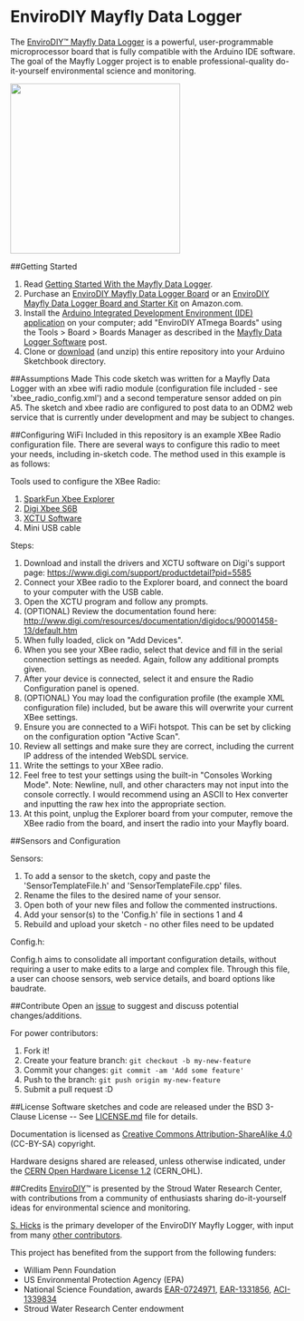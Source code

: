 EnviroDIY Mayfly Data Logger
==============
The [EnviroDIY™ Mayfly Data Logger](http://envirodiy.org/mayfly/) is a powerful, user-programmable microprocessor board that is fully compatible with the Arduino IDE software. The goal of the Mayfly Logger project is to enable professional-quality do-it-yourself environmental science and monitoring.

<img src="http://363hx939kn9r1sp3hxo0om0z.wpengine.netdna-cdn.com/wp-content/uploads/2016/05/20160508_134514-001.jpg" width="300">

##Getting Started

1. Read [Getting Started With the Mayfly Data Logger](http://envirodiy.org/mayfly/).
2. Purchase an [EnviroDIY Mayfly Data Logger Board](https://www.amazon.com/EnviroDIY-Mayfly-Logger-Arduino-Compatible/dp/B01F9B4WCG) or an [EnviroDIY Mayfly Data Logger Board and Starter Kit](https://www.amazon.com/EnviroDIY-Mayfly-Arduino-Compatible-Starter/dp/B01FCVALDW) on Amazon.com.
3. Install the [Arduino Integrated Development Environment (IDE) application](https://www.arduino.cc/en/Main/Software) on your computer; add "EnviroDIY ATmega Boards" using the Tools > Board > Boards Manager as described in the [Mayfly Data Logger Software](http://envirodiy.org/mayfly/software/) post.
4. Clone or [download](https://github.com/EnviroDIY/EnviroDIY_Mayfly_Logger/archive/master.zip) (and unzip) this entire repository into your Arduino Sketchbook directory.

##Assumptions Made
This code sketch was written for a Mayfly Data Logger with an xbee wifi radio module (configuration file included - see 'xbee_radio_config.xml') and a second temperature sensor added on pin A5. The sketch and xbee radio are configured to post data to an ODM2 web service that is currently under development and may be subject to changes.

##Configuring WiFi
Included in this repository is an example XBee Radio configuration file. There are several ways to configure this radio to meet your needs, including in-sketch code. The method used in this example is as follows:

Tools used to configure the XBee Radio:

1. [SparkFun Xbee Explorer](https://www.sparkfun.com/products/11812)
2. [Digi Xbee S6B](http://ftp1.digi.com/support/documentation/90002180.pdf)
3. [XCTU Software](https://www.digi.com/support/productdetail?pid=5585)
4. Mini USB cable

Steps:

1. Download and install the drivers and XCTU software on Digi's support page: https://www.digi.com/support/productdetail?pid=5585
2. Connect your XBee radio to the Explorer board, and connect the board to your computer with the USB cable.
3. Open the XCTU program and follow any prompts.
4. (OPTIONAL) Review the documentation found here: http://www.digi.com/resources/documentation/digidocs/90001458-13/default.htm
5. When fully loaded, click on "Add Devices".
6. When you see your XBee radio, select that device and fill in the serial connection settings as needed. Again, follow any additional prompts given.
7. After your device is connected, select it and ensure the Radio Configuration panel is opened.
8. (OPTIONAL) You may load the configuration profile (the example XML configuration file) included, but be aware this will overwrite your current XBee settings.
9. Ensure you are connected to a WiFi hotspot. This can be set by clicking on the configuration option "Active Scan".
10. Review all settings and make sure they are correct, including the current IP address of the intended WebSDL service.
11. Write the settings to your XBee radio.
12. Feel free to test your settings using the built-in "Consoles Working Mode". Note: Newline, null, and other characters may not input into the console correctly. I would recommend using an ASCII to Hex converter and inputting the raw hex into the appropriate section.
13. At this point, unplug the Explorer board from your computer, remove the XBee radio from the board, and insert the radio into your Mayfly board.

##Sensors and Configuration

Sensors:

1. To add a sensor to the sketch, copy and paste the 'SensorTemplateFile.h' and 'SensorTemplateFile.cpp' files.
2. Rename the files to the desired name of your sensor.
3. Open both of your new files and follow the commented instructions.
4. Add your sensor(s) to the 'Config.h' file in sections 1 and 4
5. Rebuild and upload your sketch - no other files need to be updated

Config.h:

Config.h aims to consolidate all important configuration details, without requiring a user to make edits to a large and complex file. Through this file, a user can choose sensors, web service details, and board options like baudrate.

##Contribute
Open an [issue](https://github.com/EnviroDIY/EnviroDIY_Mayfly_Logger/issues) to suggest and discuss potential changes/additions.

For power contributors:

1. Fork it!
2. Create your feature branch: `git checkout -b my-new-feature`
3. Commit your changes: `git commit -am 'Add some feature'`
4. Push to the branch: `git push origin my-new-feature`
5. Submit a pull request :D


##License
Software sketches and code are released under the BSD 3-Clause License -- See [LICENSE.md](https://github.com/EnviroDIY/EnviroDIY_Mayfly_Logger/blob/master/LICENSE.md) file for details.

Documentation is licensed as [Creative Commons Attribution-ShareAlike 4.0](https://creativecommons.org/licenses/by-sa/4.0/) (CC-BY-SA) copyright.

Hardware designs shared are released, unless otherwise indicated, under the [CERN Open Hardware License 1.2](http://www.ohwr.org/licenses/cern-ohl/v1.2) (CERN_OHL).

##Credits
[EnviroDIY](http://envirodiy.org/)™ is presented by the Stroud Water Research Center, with contributions from a community of enthusiasts sharing do-it-yourself ideas for environmental science and monitoring.

[S. Hicks](https://github.com/s-hicks2) is the primary developer of the EnviroDIY Mayfly Logger, with input from many [other contributors](https://github.com/EnviroDIY/EnviroDIY_Mayfly_Logger/graphs/contributors).

This project has benefited from the support from the following funders:

* William Penn Foundation
* US Environmental Protection Agency (EPA)
* National Science Foundation, awards [EAR-0724971](http://www.nsf.gov/awardsearch/showAward?AWD_ID=0724971), [EAR-1331856](http://www.nsf.gov/awardsearch/showAward?AWD_ID=1331856), [ACI-1339834](http://www.nsf.gov/awardsearch/showAward?AWD_ID=1339834)
* Stroud Water Research Center endowment
